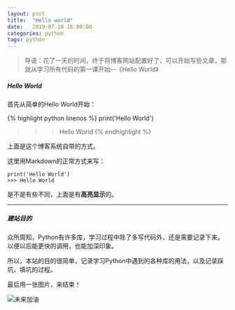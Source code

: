 ```yaml
---
layout: post
title:  "Hello world"
date:   2019-07-18 16:00:00
categories: python
tags: python
---
```


> 导语：花了一天的时间，终于将博客网站配置好了，可以开始写些文章，那就从学习所有代码的第一课开始--《Hello World》

##### Hello World

首先从简单的Hello World开始：

{% highlight python linenos %}
print('Hello World')
>>> Hello World
{% endhighlight %}

上面是这个博客系统自带的方式。

这里用Markdown的正常方式来写：

```
print('Hello World')
>>> Hello World
```

是不是有些不同，上面是有**高亮显示**的。

***

##### 建站目的

众所周知，Python有许多库，学习过程中除了多写代码外，还是需要记录下来，以便以后能更快的调用，也能加深印象。

所以，本站的目的很简单，记录学习Python中遇到的各种库的用法，以及记录踩坑，填坑的过程。

最后用一张图片，来结束！

![未来加油](https://cdn.pixabay.com/photo/2017/10/17/19/11/fantasy-2861815_960_720.jpg)

